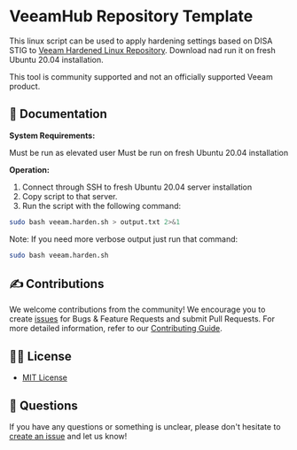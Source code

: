 # VeeamHub Repository Template

This linux script can be used to apply hardening settings based on DISA STIG to [Veeam Hardened Linux Repository](https://helpcenter.veeam.com/docs/backup/vsphere/hardened_repository.html?ver=120). Download nad run it on fresh Ubuntu 20.04 installation.

This tool is community supported and not an officially supported Veeam product.

## 📗 Documentation

**System Requirements:**

Must be run as elevated user
Must be run on fresh Ubuntu 20.04 installation

**Operation:**

1. Connect through SSH to fresh Ubuntu 20.04 server installation
2. Copy script to that server.
3. Run the script with the following command:
```bash
sudo bash veeam.harden.sh > output.txt 2>&1
```

Note: If you need more verbose output just run that command:
```bash
sudo bash veeam.harden.sh
```

## ✍ Contributions

We welcome contributions from the community! We encourage you to create [issues](https://github.com/VeeamHub/veeam-hardened-repository/issues/new/choose) for Bugs & Feature Requests and submit Pull Requests. For more detailed information, refer to our [Contributing Guide](CONTRIBUTING.md).

## 🤝🏾 License

* [MIT License](LICENSE)

## 🤔 Questions

If you have any questions or something is unclear, please don't hesitate to [create an issue](https://github.com/VeeamHub/veeam-hardened-repository/issues/new/choose) and let us know!
